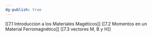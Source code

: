 ```yaml
---
dg-publish: true
---
```

[[7.1 Introduccion a los Materiales Magéticos]]
[[7.2 Momentos en un Material Ferromagnético]]
[[7.3 vectores M, B y H]]